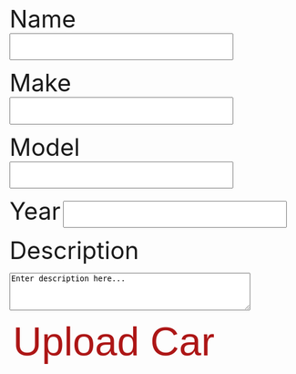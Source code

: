<h1 id="error"> </h1>

<div id="inputs"> 

<label for="inputCarName">Name</label>
<input id="inputCarName" type="text" name="inputCarName" autocomplete="off" /><br>

<label for="inputMake">Make</label>
<input id="inputMake" type="text" name="inputMake" autocomplete="off" /><br>

<label for="inputModel">Model</label>
<input id="inputModel" type="text" name="inputModel" autocomplete="off" /><br>

<label for="inputYear">Year</label>
<input id="inputYear" type="number" name="inputYear" autocomplete="off" /><br>

<label for="inputCarDescription">Description</label>
<textarea id="inputCarDescription" name="inputCarDescription" rows="4" cols="50">
Enter description here...
</textarea><br>

<!-- <p><label for="img">Upload Image</label>
<input id="inputCarImage" type="file" id="img" name="inputCarImage" accept="image/*"></p><br> -->
 


<button class="button1" onclick="input()">Upload Car</button>

</div> 

<script>

// let authorized = false;

// const options = {
//     method: 'GET', 
//     mode: 'cors', 
//     cache: 'no-cache', 
//     credentials: 'include', 
//     headers: {
//         'Content-Type': 'application/json'
        
//     },
// };



// const username = sessionStorage.getItem("username");
// const email = sessionStorage.getItem("email");

// console.log(email);

// if (email == null || email == "" || username == "Guest") {
//   document.getElementById("inputs").style.visibility = "hidden";
//   document.getElementById("error").innerHTML = "Sign in as admin to add to the inventory.";
// }

// else {
//   fetch('https://breadbops.gq/api/person/getPersonRoles?email=' + email, options)
//     .then(response => response.json())
//     .then(data => {
//       for (const item of data) {
//           console.log(item["name"]);
//           if (item["name"] == "ROLE_ADMIN" || item["name"] == "ROLE_DEALERSHIP") {
//             authorized = true;
//           }
//       }

//       console.log(authorized);


//       if (authorized) {
//         document.getElementById("inputs").style.visibility = "visible";
//         document.getElementById("error").innerHTML = "Add to inventory.";
//       }

//       else {
//         document.getElementById("inputs").style.visibility = "hidden";
//         document.getElementById("error").innerHTML = "You don't have permission to add a car. Contact the Breadbops Team if you think this is a mistake.";
//       }
      

//     })
//     .catch(error => console.error(error));
// }




function input() {
  console.log("in input");
  const name = document.getElementById("inputCarName").value;
  const image = "Temp";
  const description = document.getElementById("inputCarDescription").value;
  const make = document.getElementById("inputMake").value;
  const model = document.getElementById("inputModel").value;
  const year = document.getElementById("inputYear").value;

  const url = "https://breadbops.gq/api/carInventory/post/";

  var details = {
      'name': name,
      'imageLink': image,
      'description': description,
      'make': make,
      'model': model,
      'year': year};

  var formBody = [];
  for (var property in details) {
    var encodedKey = encodeURIComponent(property);
    var encodedValue = encodeURIComponent(details[property]);
    formBody.push(encodedKey + "=" + encodedValue);
  }
  formBody = formBody.join("&");

  console.log(url);
  console.log(formBody);
  console.log(authorized);

  const options = {
    method: 'POST', 
    mode: 'cors', // no-cors, *cors, same-origin
    cache: 'no-cache', // *default, no-cache, reload, force-cache, only-if-cached
    credentials: 'include', // include, *same-origin, omit
    headers: {
      // 'Content-Type': 'application/json'
      'Content-Type': 'application/x-www-form-urlencoded;charset=UTF-8'
    },
    body: formBody
  };

  console.log(url);
  console.log(formBody);
  console.log(authorized);
  console.log(options);

  fetch(url, options)
    .then(response => {
      if (!response.ok) {
        if (response.status === 401) {
          throw new Error("You don't have permission");
        } else {
          throw new Error("Something went wrong");
        }
      }
    })
    .then(result => console.log(result))
    .catch(error => document.getElementById("error").innerHTML = error.message);
  
}



</script>

<style>
#input {
    text-shadow: 0 1px 1px hsl(0 0% 0% / 20%);
}


a:focus,
a:hover {
  text-decoration-color: black;
}

input {
  font-size: 2em;
  padding: 0.2em 0.5em;
}   

label {
    font-size: 3em;
}

.button {
  background-color: #ad1616;
  color: white;
  text-align: center;
  transition-duration: 1s;
  cursor: pointer;
}

.button1 {
  background: transparent;
  border: none;
  border-radius: 12px;
  color: #ad1616; 
  font-size: 5em;
}

.button1:hover {
  transition-duration: 1s;
  background-color: #ad1616;
  color: white;
}
</style>

